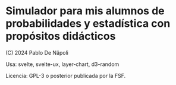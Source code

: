 # Simulador para mis alumnos de probabilidades y estadística con propósitos didácticos

 (C) 2024 Pablo De Näpoli 

Usa: svelte, svelte-ux, layer-chart, d3-random

Licencia: GPL-3 o posterior publicada por la FSF.
